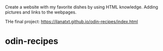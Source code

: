 Create a website with my favorite dishes by using HTML knowledge. Adding pictures and links to the webpages.

THe final project: https://ilanatxt.github.io/odin-recipes/index.html 

# odin-recipes